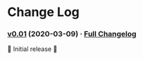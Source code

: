 # Change Log

### [v0.01](https://github.com/arez/arez-testng/tree/v0.01) (2020-03-09) · [Full Changelog](https://github.com/arez/arez-testng/compare/v0.00...v0.01)

 ‎🎉	Initial release ‎🎉
